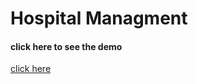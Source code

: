 <h1>Hospital Managment </h1>
<h4>click here to see the demo</h4>
<a href="https://riya922003.github.io/hospital-management/">click here</a>
